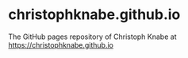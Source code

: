# christophknabe.github.io
The GitHub pages repository of Christoph Knabe at https://christophknabe.github.io 
